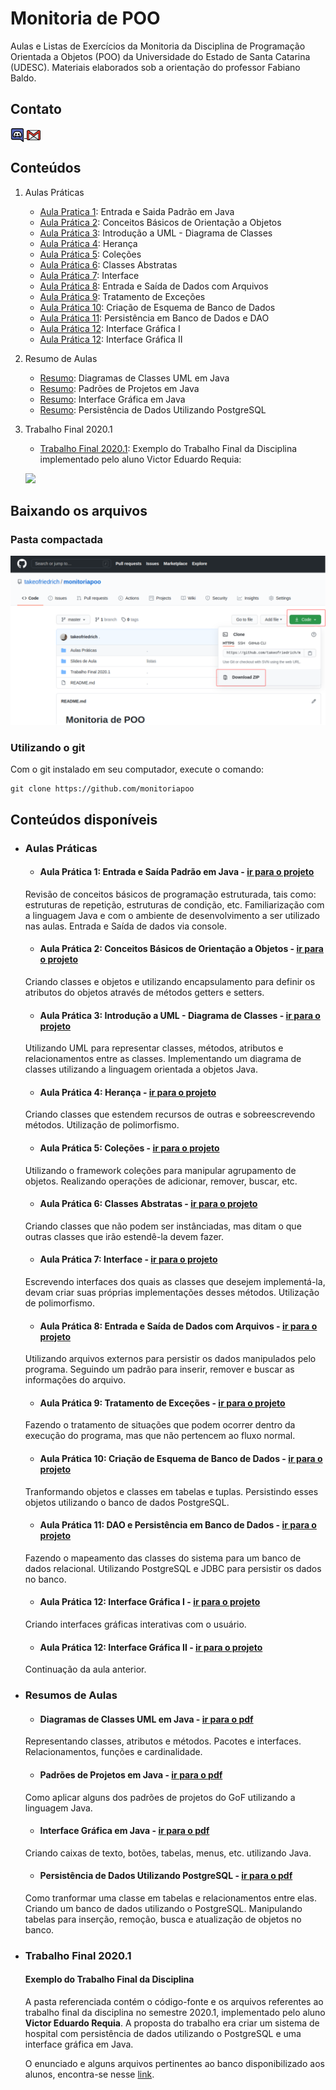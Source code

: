 # Monitoria de POO

Aulas e Listas de Exercícios da Monitoria da Disciplina de Programação Orientada a Objetos (POO) da Universidade do Estado de Santa Catarina (UDESC). Materiais elaborados sob a orientação do professor Fabiano Baldo.

## Contato

<a target="_blank" href="https://discord.gg/cjfs7ya">
  <img align="center" alt="LinkdeIN" width="22px" src="discord.png" />
</a> 

<a target="_blank" href="mailto:vtkwki@gmail.com?subject=POO%-%Monitoria">
  <img align="center" alt="LinkdeIN" width="22px" src="gmail.png" />
</a> 

## Conteúdos

1. Aulas Práticas
    - [Aula Pratica 1][a1]: Entrada e Saida Padrão em Java
    - [Aula Prática 2][a2]: Conceitos Básicos de Orientação a Objetos
    - [Aula Prática 3][a3]: Introdução a UML - Diagrama de Classes
    - [Aula Prática 4][a4]: Herança
    - [Aula Prática 5][a5]: Coleções
    - [Aula Prática 6][a6]: Classes Abstratas
    - [Aula Prática 7][a7]: Interface
    - [Aula Prática 8][a8]: Entrada e Saída de Dados com Arquivos
    - [Aula Prática 9][a9]: Tratamento de Exceções
    - [Aula Prática 10][a10]: Criação de Esquema de Banco de Dados
    - [Aula Prática 11][a11]: Persistência em Banco de Dados e DAO
    - [Aula Prática 12][a12]: Interface Gráfica I
    - [Aula Prática 12][a122]: Interface Gráfica II

2. Resumo de Aulas
    - [Resumo][r1]: Diagramas de Classes UML em Java
    - [Resumo][r2]: Padrões de Projetos em Java
    - [Resumo][r3]: Interface Gráfica em Java
    - [Resumo][r4]: Persistência de Dados Utilizando PostgreSQL

3. Trabalho Final 2020.1
    - [Trabalho Final 2020.1][tf]: Exemplo do Trabalho Final da Disciplina implementado pelo aluno Victor Eduardo Requia:

    ![](Victor.gif)

## Baixando os arquivos

### Pasta compactada

![](baixar.png)

### Utilizando o git

Com o git instalado em seu computador, execute o comando:

    git clone https://github.com/monitoriapoo

## Conteúdos disponíveis

- ### Aulas Práticas

    - #### Aula Prática 1: Entrada e Saída Padrão em Java - [ir para o projeto][ap1]
    Revisão de conceitos básicos de programação estruturada, tais como: estruturas de repetição, estruturas de condição, etc. Familiarização com a linguagem Java e com o ambiente de desenvolvimento a ser utilizado nas aulas. Entrada e Saída de dados via console. 
    - #### Aula Prática 2: Conceitos Básicos de Orientação a Objetos - [ir para o projeto][ap2] 
    Criando classes e objetos e utilizando encapsulamento para definir os atributos do objetos através de métodos getters e setters.
    - #### Aula Prática 3: Introdução a UML - Diagrama de Classes - [ir para o projeto][ap3]
    Utilizando UML para representar classes, métodos, atributos e relacionamentos entre as classes. Implementando um diagrama de classes utilizando a linguagem orientada a objetos Java.
    - #### Aula Prática 4: Herança - [ir para o projeto][ap4]
    Criando classes que estendem recursos de outras e sobreescrevendo métodos. Utilização de polimorfismo.
    - #### Aula Prática 5: Coleções - [ir para o projeto][ap5]
    Utilizando o framework coleções para manipular agrupamento de objetos. Realizando operações de adicionar, remover, buscar, etc. 
    - #### Aula Prática 6: Classes Abstratas - [ir para o projeto][ap6]
    Criando classes que não podem ser instânciadas, mas ditam o que outras classes que irão estendê-la devem fazer.
    - #### Aula Prática 7: Interface  - [ir para o projeto][ap7]
    Escrevendo interfaces dos quais as classes que desejem implementá-la, devam criar suas próprias implementações desses métodos. Utilização de polimorfismo.
    - #### Aula Prática 8: Entrada e Saída de Dados com Arquivos - [ir para o projeto][ap8]
    Utilizando arquivos externos para persistir os dados manipulados pelo programa. Seguindo um padrão para inserir, remover e buscar as informações do arquivo.
    - #### Aula Prática 9: Tratamento de Exceções - [ir para o projeto][ap9]
    Fazendo o tratamento de situações que podem ocorrer dentro da execução do programa, mas que não pertencem ao fluxo normal.
    - #### Aula Prática 10: Criação de Esquema de Banco de Dados - [ir para o projeto][ap10]
    Tranformando objetos e classes em tabelas e tuplas. Persistindo esses objetos utilizando o banco de dados PostgreSQL.
    - #### Aula Prática 11: DAO e Persistência em Banco de Dados - [ir para o projeto][ap11]
    Fazendo o mapeamento das classes do sistema para um banco de dados relacional. Utilizando PostgreSQL e JDBC para persistir os dados no banco.
    - #### Aula Prática 12: Interface Gráfica I - [ir para o projeto][ap12]
    Criando interfaces gráficas interativas com o usuário.
    - #### Aula Prática 12: Interface Gráfica II - [ir para o projeto][ap122]
    Continuação da aula anterior.

- ### Resumos de Aulas

    - #### Diagramas de Classes UML em Java - [ir para o pdf][rs1]
    Representando classes, atributos e métodos. Pacotes e interfaces. Relacionamentos, funções e cardinalidade.
    
    - #### Padrões de Projetos em Java - [ir para o pdf][rs2]
    Como aplicar alguns dos padrões de projetos do GoF utilizando a linguagem Java.
    
    - #### Interface Gráfica em Java - [ir para o pdf][rs3]
    Criando caixas de texto, botões, tabelas, menus, etc. utilizando Java.
    
    - #### Persistência de Dados Utilizando PostgreSQL - [ir para o pdf][rs4]
    Como tranformar uma classe em tabelas e relacionamentos entre elas. Criando um banco de dados utilizando o PostgreSQL. Manipulando tabelas para inserção, remoção, busca e atualização de objetos no banco.

- ### Trabalho Final 2020.1

    #### Exemplo do Trabalho Final da Disciplina 

    A pasta referenciada contém o código-fonte e os arquivos referentes ao trabalho final da disciplina no semestre 2020.1, implementado pelo aluno **Victor Eduardo Requia**. A proposta do trabalho era criar um sistema de hospital com persistência de dados utilizando o PostgreSQL e uma interface gráfica em Java.

    O enunciado e alguns arquivos pertinentes ao banco disponibilizado aos alunos, encontra-se nesse [link][tfL].


[a1]:https://github.com/takeofriedrich/monitoriapoo#aula-pr%C3%A1tica-1-entrada-e-sa%C3%ADda-padr%C3%A3o-em-java---ir-para-o-projeto
[ap1]:https://github.com/takeofriedrich/monitoriapoo/tree/master/Aulas%20Práticas/Aula%20Prática%201%20-%20Entrada%20e%20Saída%20Padrão%20em%20Java
[a2]:https://github.com/takeofriedrich/monitoriapoo#aula-pr%C3%A1tica-2-conceitos-b%C3%A1sicos-de-orienta%C3%A7%C3%A3o-a-objetos---ir-para-o-projeto
[ap2]:https://github.com/takeofriedrich/monitoriapoo/tree/master/Aulas%20Práticas/Aula%20Prática%202%20-%20Classes%20e%20Objetos
[a3]:https://github.com/takeofriedrich/monitoriapoo#aula-pr%C3%A1tica-3-introdu%C3%A7%C3%A3o-a-uml---diagrama-de-classes---ir-para-o-projeto
[ap3]:https://github.com/takeofriedrich/monitoriapoo/tree/master/Aulas%20Práticas/Aula%20Prática%203%20-%20Introducao%20a%20UML
[a4]:https://github.com/takeofriedrich/monitoriapoo#aula-pr%C3%A1tica-4-heran%C3%A7a---ir-para-o-projeto
[ap4]:https://github.com/takeofriedrich/monitoriapoo/tree/master/Aulas%20Práticas/Aula%20Prática%204%20-%20Implementação%20de%20Herança%20em%20Java
[a5]:https://github.com/takeofriedrich/monitoriapoo#aula-pr%C3%A1tica-5-cole%C3%A7%C3%B5es---ir-para-o-projeto
[ap5]:https://github.com/takeofriedrich/monitoriapoo/tree/master/Aulas%20Práticas/Aula%20Prática%205%20-%20Utilização%20de%20Coleções%20em%20Java
[a6]:https://github.com/takeofriedrich/monitoriapoo#aula-pr%C3%A1tica-6-classes-abstratas---ir-para-o-projeto
[ap6]:https://github.com/takeofriedrich/monitoriapoo/tree/master/Aulas%20Práticas/Aula%20Prática%206%20-%20Classes%20Abstratas%20em%20Java
[a7]:https://github.com/takeofriedrich/monitoriapoo#aula-pr%C3%A1tica-7-interface----ir-para-o-projeto
[ap7]:https://github.com/takeofriedrich/monitoriapoo/tree/master/Aulas%20Práticas/Aula%20Prática%207%20-%20Interface%20em%20Java
[a8]:https://github.com/takeofriedrich/monitoriapoo#aula-pr%C3%A1tica-8-entrada-e-sa%C3%ADda-de-dados-com-arquivos---ir-para-o-projeto
[ap8]:https://github.com/takeofriedrich/monitoriapoo/tree/master/Aulas%20Práticas/Aula%20Prática%208%20-%20Entrada%20e%20Saida%20em%20Arquivos
[a9]:https://github.com/takeofriedrich/monitoriapoo#aula-pr%C3%A1tica-9-tratamento-de-exce%C3%A7%C3%B5es---ir-para-o-projeto
[ap9]:https://github.com/takeofriedrich/monitoriapoo/tree/master/Aulas%20Práticas/Aula%20Prática%209%20-%20Tratamento%20de%20Exceções%20em%20Java
[a10]: https://github.com/takeofriedrich/monitoriapoo#aula-pr%C3%A1tica-10-cria%C3%A7%C3%A3o-de-esquema-de-banco-de-dados---ir-para-o-projeto
[ap10]:https://github.com/takeofriedrich/monitoriapoo/tree/master/Aulas%20Práticas/Aula%20Prática%2010%20-%20Criação%20de%20Esquema%20de%20Banco%20de%20Dados
[a11]:https://github.com/takeofriedrich/monitoriapoo#aula-pr%C3%A1tica-11-dao-e-persist%C3%AAncia-em-banco-de-dados---ir-para-o-projeto
[ap11]:https://github.com/takeofriedrich/monitoriapoo/tree/master/Aulas%20Práticas/Aula%20Prática%2011%20-%20Persistência%20em%20Banco%20de%20Dados%20e%20DAO
[a12]:https://github.com/takeofriedrich/monitoriapoo#aula-pr%C3%A1tica-12-interface-gr%C3%A1fica-i---ir-para-o-projeto
[ap12]:https://github.com/takeofriedrich/monitoriapoo/tree/master/Aulas%20Práticas/Aula%20Prática%2012%20-%20Interface%20Gráfica%20em%20Java%20I
[a122]:https://github.com/takeofriedrich/monitoriapoo#aula-pr%C3%A1tica-12-interface-gr%C3%A1fica-ii---ir-para-o-projeto
[ap122]:https://github.com/takeofriedrich/monitoriapoo/tree/master/Aulas%20Práticas/Aula%20Prática%2012%20-%20Interface%20Gráfica%20em%20Java%20II
[r1]:https://github.com/takeofriedrich/monitoriapoo#diagramas-de-classes-uml-em-java---ir-para-o-pdf
[rs1]:https://github.com/takeofriedrich/monitoriapoo/blob/master/Slides%20de%20Aula/Introducao%20a%20UML.pdf
[r2]:https://github.com/takeofriedrich/monitoriapoo#padr%C3%B5es-de-projetos-em-java---ir-para-o-pdf
[rs2]:https://github.com/takeofriedrich/monitoriapoo/blob/master/Slides%20de%20Aula/Padrões%20de%20Projetos.pdf
[r3]:https://github.com/takeofriedrich/monitoriapoo#interface-gr%C3%A1fica-em-java---ir-para-o-pdf
[rs3]:https://github.com/takeofriedrich/monitoriapoo/blob/master/Slides%20de%20Aula/Interface%20Gráfica.pdf
[r4]:https://github.com/takeofriedrich/monitoriapoo#persist%C3%AAncia-de-dados-utilizando-postgresql---ir-para-o-pdf
[rs4]:https://github.com/takeofriedrich/monitoriapoo/blob/master/Slides%20de%20Aula/Persistência%20de%20Dados%20Utilizando%20PostgreSQL.pdf
[tf]:https://github.com/takeofriedrich/monitoriapoo#trabalho-final-20201
[tfl]:https://github.com/takeofriedrich/monitoriapoo/tree/master/Trabalho%20Final%202020.1
